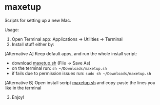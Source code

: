 # maxetup
Scripts for setting up a new Mac.

Usage: 
1. Open Terminal app: Applications → Utilities → Terminal
2. Install stuff either by:

[Alternative A] Keep default apps, and run the whole install script: 
  - download [maxetup.sh](https://raw.githubusercontent.com/robertsugar/maxetup/master/maxetup.sh) (File -> Save As)
  - on the terminal run: ```sh ~/Downloads/maxetup.sh```
  - if fails due to permission issues run: ```sudo sh ~/Downloads/maxetup.sh```  

[Alternative B] Open install script [maxetup.sh](maxetup.sh) and copy-paste the lines you like in the terminal

3. Enjoy!
